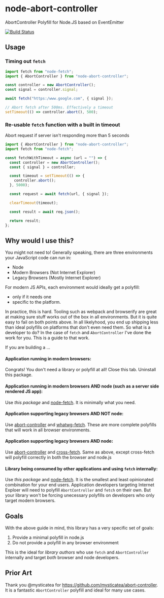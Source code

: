 # node-abort-controller

AbortController Polyfill for Node.JS based on EventEmitter

[![Build Status](https://dev.azure.com/stfaul/node-abort-controller/_apis/build/status/southpolesteve.node-abort-controller?branchName=master)](https://dev.azure.com/stfaul/node-abort-controller/_build/latest?definitionId=3&branchName=master)

## Usage

### Timing out `fetch`

```javascript
import fetch from "node-fetch";
import { AbortController } from "node-abort-controller";

const controller = new AbortController();
const signal = controller.signal;

await fetch("https:/www.google.com", { signal });

// Abort fetch after 500ms. Effectively a timeout
setTimeout(() => controller.abort(), 500);
```

### Re-usable `fetch` function with a built in timeout

Abort request if server isn't responding more than 5 seconds

```javascript
import { AbortController } from "node-abort-controller";
import fetch from "node-fetch";

const fetchWithTimeout = async (url = "") => {
  const controller = new AbortController();
  const { signal } = controller;

  const timeout = setTimeout(() => {
    controller.abort();
  }, 5000);

  const request = await fetch(url, { signal });

  clearTimeout(timeout);

  const result = await req.json();

  return result;
};
```

## Why would I use this?

You might not need to! Generally speaking, there are three environments your JavaScript code can run in:

- Node
- Modern Browsers (Not Internet Explorer)
- Legacy Browsers (Mostly Internet Explorer)

For modern JS APIs, each environment would ideally get a polyfill:

- only if it needs one
- specific to the platform.

In practice, this is hard. Tooling such as webpack and browserify are great at making sure stuff works out of the box in all environments. But it is quite easy to fail on both points above. In all likelyhood, you end up shipping less than ideal polyfills on platforms that don't even need them. So what is a developer to do? In the case of `fetch` and `AbortController` I've done the work for you. This is a guide to that work.

If you are building a ...

#### Application running in modern browsers:

Congrats! You don't need a library or polyfill at all! Close this tab. Uninstall this package.

#### Application running in modern browsers AND node (such as a server side rendered JS app):

Use _this package_ and [node-fetch](https://www.npmjs.com/package/node-fetch). It is minimally what you need.

#### Application supporting legacy browsers AND NOT node:

Use [abort-controller](https://www.npmjs.com/package/abort-controller) and [whatwg-fetch](https://www.npmjs.com/package/whatwg-fetch). These are more complete polyfills that will work in all browser environments.

#### Application supporting legacy browsers AND node:

Use [abort-controller](https://www.npmjs.com/package/abort-controller) and [cross-fetch](https://www.npmjs.com/package/cross-fetch). Same as above, except cross-fetch will polyfill correctly in both the browser and node.js

#### Library being consumed by other applications and using `fetch` internally:

Use _this package_ and [node-fetch](https://www.npmjs.com/package/node-fetch). It is the smallest and least opinionated combination for your end users. Application developers targeting Internet Exploer will need to polyfill `AbortController` and `fetch` on their own. But your library won't be forcing unecessary polyfills on developers who only target modern browsers.

## Goals

With the above guide in mind, this library has a very specific set of goals:

1. Provide a minimal polyfill in node.js
2. Do not provide a polyfill in any browser environment

This is the ideal for _library authors_ who use `fetch` and `AbortController` internally and target _both_ browser and node developers.

## Prior Art

Thank you @mysticatea for https://github.com/mysticatea/abort-controller. It is a fantastic `AbortController` polyfill and ideal for many use cases.
